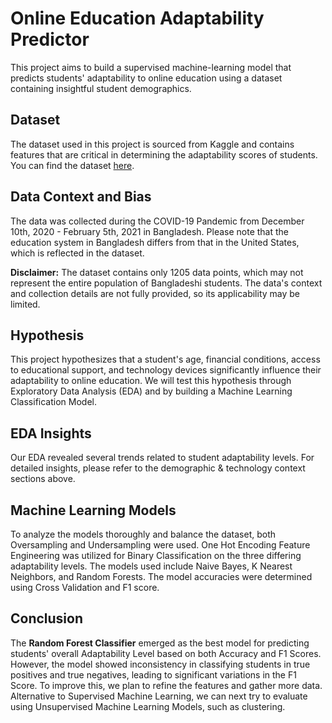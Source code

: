 # Online Education Adaptability Predictor

This project aims to build a supervised machine-learning model that predicts students' adaptability to online education using a dataset containing insightful student demographics.

## Dataset

The dataset used in this project is sourced from Kaggle and contains features that are critical in determining the adaptability scores of students. You can find the dataset [here](https://www.kaggle.com/datasets/mdmahmudulhasansuzan/students-adaptability-level-in-online-education).

## Data Context and Bias

The data was collected during the COVID-19 Pandemic from December 10th, 2020 - February 5th, 2021 in Bangladesh. Please note that the education system in Bangladesh differs from that in the United States, which is reflected in the dataset. 

**Disclaimer:** The dataset contains only 1205 data points, which may not represent the entire population of Bangladeshi students. The data's context and collection details are not fully provided, so its applicability may be limited.

## Hypothesis

This project hypothesizes that a student's age, financial conditions, access to educational support, and technology devices significantly influence their adaptability to online education. We will test this hypothesis through Exploratory Data Analysis (EDA) and by building a Machine Learning Classification Model.

## EDA Insights

Our EDA revealed several trends related to student adaptability levels. For detailed insights, please refer to the demographic & technology context sections above.

## Machine Learning Models

To analyze the models thoroughly and balance the dataset, both Oversampling and Undersampling were used. One Hot Encoding Feature Engineering was utilized for Binary Classification on the three differing adaptability levels. The models used include Naive Bayes, K Nearest Neighbors, and Random Forests. The model accuracies were determined using Cross Validation and F1 score.

## Conclusion

The **Random Forest Classifier** emerged as the best model for predicting students' overall Adaptability Level based on both Accuracy and F1 Scores. However, the model showed inconsistency in classifying students in true positives and true negatives, leading to significant variations in the F1 Score. To improve this, we plan to refine the features and gather more data. Alternative to Supervised Machine Learning, we can next try to evaluate using Unsupervised Machine Learning Models, such as clustering.
